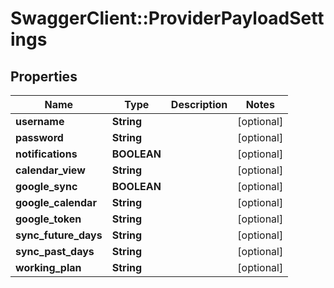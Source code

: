 # SwaggerClient::ProviderPayloadSettings

## Properties
Name | Type | Description | Notes
------------ | ------------- | ------------- | -------------
**username** | **String** |  | [optional] 
**password** | **String** |  | [optional] 
**notifications** | **BOOLEAN** |  | [optional] 
**calendar_view** | **String** |  | [optional] 
**google_sync** | **BOOLEAN** |  | [optional] 
**google_calendar** | **String** |  | [optional] 
**google_token** | **String** |  | [optional] 
**sync_future_days** | **String** |  | [optional] 
**sync_past_days** | **String** |  | [optional] 
**working_plan** | **String** |  | [optional] 


